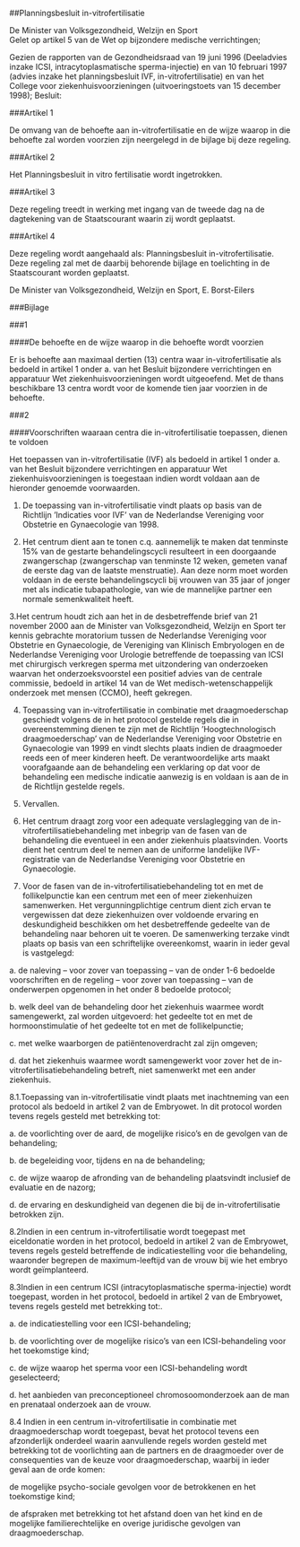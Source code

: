 <meta http-equiv='Content-Type' content='text/html; charset=utf-8' />

##Planningsbesluit in-vitrofertilisatie

De Minister van Volksgezondheid, Welzijn en Sport  
Gelet op artikel 5 van de Wet op bijzondere medische verrichtingen;

Gezien de rapporten van de Gezondheidsraad van 19 juni 1996 (Deeladvies inzake ICSI, intracytoplasmatische sperma-injectie) en van 10 februari 1997 (advies inzake het planningsbesluit IVF, in-vitrofertilisatie) en van het College voor ziekenhuisvoorzieningen (uitvoeringstoets van 15 december 1998);
Besluit:     

###Artikel  1  

De omvang van de behoefte aan in-vitrofertilisatie en de wijze waarop in die behoefte zal worden voorzien zijn neergelegd in de bijlage bij deze regeling.  

###Artikel  2  

Het Planningsbesluit in vitro fertilisatie wordt ingetrokken.  

###Artikel  3  

Deze regeling treedt in werking met ingang van de tweede dag na de dagtekening van de Staatscourant waarin zij wordt geplaatst.  

###Artikel  4  

Deze regeling wordt aangehaald als: Planningsbesluit in-vitrofertilisatie. 
Deze regeling zal met de daarbij behorende bijlage en toelichting in de Staatscourant worden geplaatst.   

De 
Minister van Volksgezondheid, Welzijn en Sport, 
E. Borst-Eilers     

###Bijlage  

###1  

####De behoefte en de wijze waarop in die behoefte wordt voorzien

Er is behoefte aan maximaal dertien (13) centra waar in-vitrofertilisatie als bedoeld in artikel 1 onder a. van het Besluit bijzondere verrichtingen en apparatuur Wet ziekenhuisvoorzieningen wordt uitgeoefend. Met de thans beschikbare 13 centra wordt voor de komende tien jaar voorzien in de behoefte.  

###2  

####Voorschriften waaraan centra die in-vitrofertilisatie toepassen, dienen te voldoen

Het toepassen van in-vitrofertilisatie (IVF) als bedoeld in artikel 1 onder a. van het Besluit bijzondere verrichtingen en apparatuur Wet ziekenhuisvoorzieningen is toegestaan indien wordt voldaan aan de hieronder genoemde voorwaarden. 

1. De toepassing van in-vitrofertilisatie vindt plaats op basis van de Richtlijn ’Indicaties voor IVF’ van de Nederlandse Vereniging voor Obstetrie en Gynaecologie van 1998.

2. Het centrum dient aan te tonen c.q. aannemelijk te maken dat tenminste 15% van de gestarte behandelingscycli resulteert in een doorgaande zwangerschap (zwangerschap van tenminste 12 weken, gemeten vanaf de eerste dag van de laatste menstruatie). Aan deze norm moet worden voldaan in de eerste behandelingscycli bij vrouwen van 35 jaar of jonger met als indicatie tubapathologie, van wie de mannelijke partner een normale semenkwaliteit heeft.

3.Het centrum houdt zich aan het in de desbetreffende brief van 21 november 2000 aan de Minister van Volksgezondheid, Welzijn en Sport ter kennis gebrachte moratorium tussen de Nederlandse Vereniging voor Obstetrie en Gynaecologie, de Vereniging van Klinisch Embryologen en de Nederlandse Vereniging voor Urologie betreffende de toepassing van ICSI met chirurgisch verkregen sperma met uitzondering van onderzoeken waarvan het onderzoeksvoorstel een positief advies van de centrale commissie, bedoeld in artikel 14 van de Wet medisch-wetenschappelijk onderzoek met mensen (CCMO), heeft gekregen. 

4. Toepassing van in-vitrofertilisatie in combinatie met draagmoederschap geschiedt volgens de in het protocol gestelde regels die in overeenstemming dienen te zijn met de Richtlijn ’Hoogtechnologisch draagmoederschap’ van de Nederlandse Vereniging voor Obstetrie en Gynaecologie van 1999 en vindt slechts plaats indien de draagmoeder reeds een of meer kinderen heeft. De verantwoordelijke arts maakt voorafgaande aan de behandeling een verklaring op dat voor de behandeling een medische indicatie aanwezig is en voldaan is aan de in de Richtlijn gestelde regels.

5. Vervallen.

6. Het centrum draagt zorg voor een adequate verslaglegging van de in-vitrofertilisatiebehandeling met inbegrip van de fasen van de behandeling die eventueel in een ander ziekenhuis plaatsvinden. Voorts dient het centrum deel te nemen aan de uniforme landelijke IVF-registratie van de Nederlandse Vereniging voor Obstetrie en Gynaecologie.

7. Voor de fasen van de in-vitrofertilisatiebehandeling tot en met de follikelpunctie kan een centrum met een of meer ziekenhuizen samenwerken. Het vergunningplichtige centrum dient zich ervan te vergewissen dat deze ziekenhuizen over voldoende ervaring en deskundigheid beschikken om het desbetreffende gedeelte van de behandeling naar behoren uit te voeren. De samenwerking terzake vindt plaats op basis van een schriftelijke overeenkomst, waarin in ieder geval is vastgelegd: 

a.  de naleving – voor zover van toepassing – van de onder 1-6 bedoelde voorschriften en de regeling – voor zover van toepassing – van de onderwerpen opgenomen in het onder 8 bedoelde protocol; 

b.  welk deel van de behandeling door het ziekenhuis waarmee wordt samengewerkt, zal worden uitgevoerd: het gedeelte tot en met de hormoonstimulatie of het gedeelte tot en met de follikelpunctie; 

c.  met welke waarborgen de patiëntenoverdracht zal zijn omgeven; 

d.  dat het ziekenhuis waarmee wordt samengewerkt voor zover het de in-vitrofertilisatiebehandeling betreft, niet samenwerkt met een ander ziekenhuis. 

8.1.Toepassing van in-vitrofertilisatie vindt plaats met inachtneming van een protocol als bedoeld in artikel 2 van de Embryowet. In dit protocol worden tevens regels gesteld met betrekking tot: 

a. de voorlichting over de aard, de mogelijke risico’s en de gevolgen van de behandeling;  

b. de begeleiding voor, tijdens en na de behandeling;  

c. de wijze waarop de afronding van de behandeling plaatsvindt inclusief de evaluatie en de nazorg;  

d. de ervaring en deskundigheid van degenen die bij de in-vitrofertilisatie betrokken zijn.  

8.2Indien in een centrum in-vitrofertilisatie wordt toegepast met eiceldonatie worden in het protocol, bedoeld in artikel 2 van de Embryowet, tevens regels gesteld betreffende de indicatiestelling voor die behandeling, waaronder begrepen de maximum-leeftijd van de vrouw bij wie het embryo wordt geïmplanteerd.

8.3Indien in een centrum ICSI (intracytoplasmatische sperma-injectie) wordt toegepast, worden in het protocol, bedoeld in artikel 2 van de Embryowet, tevens regels gesteld met betrekking tot:.

a.  de indicatiestelling voor een ICSI-behandeling; 

b.  de voorlichting over de mogelijke risico’s van een ICSI-behandeling voor het toekomstige kind; 

c.  de wijze waarop het sperma voor een ICSI-behandeling wordt geselecteerd; 

d.  het aanbieden van preconceptioneel chromosoomonderzoek aan de man en prenataal onderzoek aan de vrouw. 

8.4 Indien in een centrum in-vitrofertilisatie in combinatie met draagmoederschap wordt toegepast, bevat het protocol tevens een afzonderlijk onderdeel waarin aanvullende regels worden gesteld met betrekking tot de voorlichting aan de partners en de draagmoeder over de consequenties van de keuze voor draagmoederschap, waarbij in ieder geval aan de orde komen: 

de mogelijke psycho-sociale gevolgen voor de betrokkenen en het toekomstige kind;  

de afspraken met betrekking tot het afstand doen van het kind en de mogelijke familierechtelijke en overige juridische gevolgen van draagmoederschap.    

